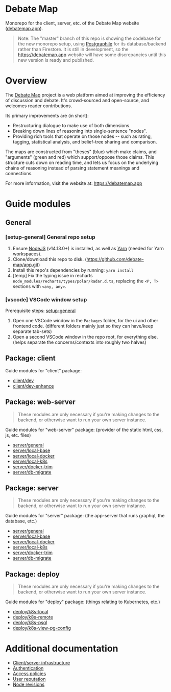 # Debate Map

Monorepo for the client, server, etc. of the Debate Map website ([debatemap.app](https://debatemap.app)).

> Note: The "master" branch of this repo is showing the codebase for the new monorepo setup, using [Postgraphile](https://github.com/graphile/postgraphile) for its database/backend rather than Firestore. It is still in development, so the <https://debatemap.app> website will have some discrepancies until this new version is ready and published.

# Overview

The [Debate Map](https://debatemap.app) project is a web platform aimed at improving the efficiency of discussion and debate. It's crowd-sourced and open-source, and welcomes reader contributions.

Its primary improvements are (in short):
* Restructuring dialogue to make use of both dimensions.
* Breaking down lines of reasoning into single-sentence "nodes".
* Providing rich tools that operate on those nodes -- such as rating, tagging, statistical analysis, and belief-tree sharing and comparison.

The maps are constructed from "theses" (blue) which make claims, and "arguments" (green and red) which support/oppose those claims. This structure cuts down on reading time, and lets us focus on the underlying chains of reasoning instead of parsing statement meanings and connections.

For more information, visit the website at: <https://debatemap.app>

# Guide modules

## General

### [setup-general] General repo setup
<!----><a name="setup-general"></a>

1) Ensure [NodeJS](https://nodejs.org) (v14.13.0+) is installed, as well as [Yarn](https://yarnpkg.com/getting-started/migration) (needed for Yarn workspaces).
2) Clone/download this repo to disk. (https://github.com/debate-map/app.git)
3) Install this repo's dependencies by running: `yarn install`
4) [temp] Fix the typing issue in recharts `node_modules/recharts/types/polar/Radar.d.ts`, replacing the `<P, T>` sections with `<any, any>`.

### [vscode] VSCode window setup
<!----><a name="vscode"></a>

Prerequisite steps: [setup-general](https://github.com/debate-map/app#setup-general)

1) Open one VSCode window in the `Packages` folder, for the ui and other frontend code. (different folders mainly just so they can have/keep separate tab-sets)
2) Open a second VSCode window in the repo root, for everything else. (helps separate the concerns/contexts into roughly two halves)

## Package: client

Guide modules for "client" package:
* [client/dev](https://github.com/debate-map/app/tree/master/Packages/client#dev)
* [client/dev-enhance](https://github.com/debate-map/app/tree/master/Packages/client#dev-enhance)

## Package: web-server

> These modules are only necessary if you're making changes to the backend, or otherwise want to run your own server instance.

Guide modules for "web-server" package: (provider of the static html, css, js, etc. files)
* [server/general](https://github.com/debate-map/app/tree/master/Packages/server#general)
* [server/local-base](https://github.com/debate-map/app/tree/master/Packages/server#local-base)
* [server/local-docker](https://github.com/debate-map/app/tree/master/Packages/server#local-docker)
* [server/local-k8s](https://github.com/debate-map/app/tree/master/Packages/server#local-k8s)
* [server/docker-trim](https://github.com/debate-map/app/tree/master/Packages/server#docker-trim)
* [server/db-migrate](https://github.com/debate-map/app/tree/master/Packages/server#db-migrate)

## Package: server

> These modules are only necessary if you're making changes to the backend, or otherwise want to run your own server instance.

Guide modules for "server" package: (the app-server that runs graphql, the database, etc.)
* [server/general](https://github.com/debate-map/app/tree/master/Packages/server#general)
* [server/local-base](https://github.com/debate-map/app/tree/master/Packages/server#local-base)
* [server/local-docker](https://github.com/debate-map/app/tree/master/Packages/server#local-docker)
* [server/local-k8s](https://github.com/debate-map/app/tree/master/Packages/server#local-k8s)
* [server/docker-trim](https://github.com/debate-map/app/tree/master/Packages/server#docker-trim)
* [server/db-migrate](https://github.com/debate-map/app/tree/master/Packages/server#db-migrate)

## Package: deploy

> These modules are only necessary if you're making changes to the backend, or otherwise want to run your own server instance.

Guide modules for "deploy" package: (things relating to Kubernetes, etc.)
* [deploy/k8s-local](https://github.com/debate-map/app/tree/master/Packages/deploy#k8s-local)
* [deploy/k8s-remote](https://github.com/debate-map/app/tree/master/Packages/deploy#k8s-remote)
* [deploy/k8s-psql](https://github.com/debate-map/app/tree/master/Packages/deploy#k8s-psql)
* [deploy/k8s-view-pg-config](https://github.com/debate-map/app/tree/master/Packages/deploy#k8s-view-pg-config)

# Additional documentation

* [Client/server infrastructure](https://github.com/debate-map/app/tree/master/Docs/ClientServerInfrastructure.md)
* [Authentication](https://github.com/debate-map/app/tree/master/Docs/Authentication.md)
* [Access policies](https://github.com/debate-map/app/tree/master/Docs/AccessPolicies.md)
* [User reputation](https://github.com/debate-map/app/tree/master/Docs/UserReputation.md)
* [Node revisions](https://github.com/debate-map/app/tree/master/Docs/NodeRevisions.md)